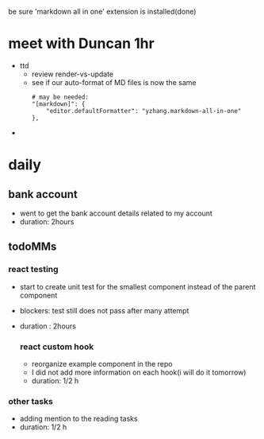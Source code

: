 be sure 'markdown all in one' extension is installed(done)

# meet with Duncan 1hr

- ttd
  - review render-vs-update
  - see if our auto-format of MD files is now the same
    ```
    # may be needed:
    "[markdown]": {
    	"editor.defaultFormatter": "yzhang.markdown-all-in-one"
    },
    ```
-

# daily

## bank account

- went to get the bank account details related to my account
- duration: 2hours

## todoMMs

### react testing

- start to create unit test for the smallest component instead of the parent component
- blockers: test still does not pass after many attempt
- duration : 2hours

  ### react custom hook

  - reorganize example component in the repo
  - I did not add more information on each hook(i will do it tomorrow)
  - duration: 1/2 h

### other tasks

- adding mention to the reading tasks
- duration: 1/2 h
